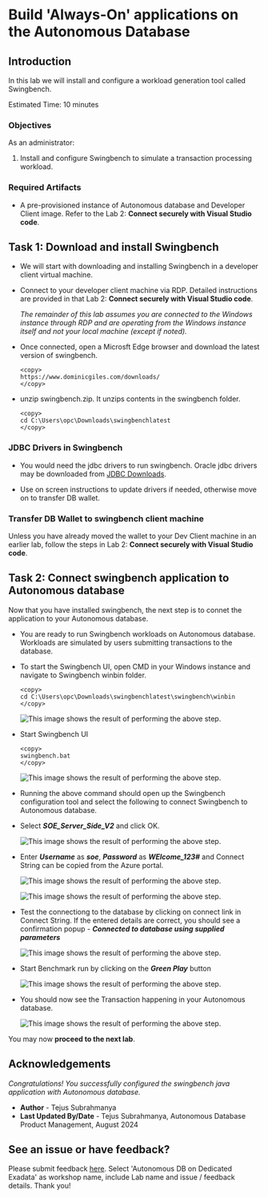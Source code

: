 # Build 'Always-On' applications on the Autonomous Database


## Introduction

In this lab we will install and configure a workload generation tool called Swingbench.

Estimated Time: 10 minutes

### Objectives

As an administrator:
1. Install and configure Swingbench to simulate a transaction processing workload.


### Required Artifacts

- A pre-provisioned instance of Autonomous database and Developer Client image. Refer to the Lab 2: **Connect securely with Visual Studio code**.

## Task 1: Download and install Swingbench

- We will start with downloading and installing Swingbench in a developer client virtual machine.

- Connect to your developer client machine via RDP. Detailed instructions are provided in that Lab 2: **Connect securely with Visual Studio code**.

    *The remainder of this lab assumes you are connected to the Windows instance through RDP  and are operating from the Windows instance itself and not your local machine (except if noted).*

- Once connected, open a Microsft Edge browser and download the latest version of swingbench.

    ````
    <copy>
    https://www.dominicgiles.com/downloads/
    </copy>
    ````

- unzip swingbench.zip. It unzips contents in the swingbench folder.

    ```
    <copy>
    cd C:\Users\opc\Downloads\swingbenchlatest
    </copy>
    ```

### JDBC Drivers in Swingbench
- You would need the jdbc drivers to run swingbench. Oracle jdbc drivers may be downloaded from [JDBC Downloads](https://www.oracle.com/java/technologies/downloads/#jdk22-windows).

- Use on screen instructions to update drivers if needed, otherwise move on to transfer DB wallet.

### Transfer DB Wallet to swingbench client machine
Unless you have already moved the wallet to your Dev Client machine in an earlier lab, follow the steps in Lab 2: **Connect securely with Visual Studio code**.


## Task 2: Connect swingbench application to Autonomous database

Now that you have installed swingbench, the next step is to connet the application to your Autonomous database.

- You are ready to run Swingbench workloads on Autonomous database. Workloads are simulated by users submitting transactions to the database.

- To start the Swingbench UI, open CMD in your Windows instance and navigate to Swingbench winbin folder.

    ```
    <copy>
    cd C:\Users\opc\Downloads\swingbenchlatest\swingbench\winbin
    </copy>
    ```

    ![This image shows the result of performing the above step.](./images/cmd.png " ")

- Start Swingbench UI
    ```
    <copy>
    swingbench.bat
    </copy>
    ```
    
    ![This image shows the result of performing the above step.](./images/swingbench.png " ")

- Running the above command should open up the Swingbench configuration tool and select the following to connect Swingbench to Autonomous database. 

- Select ***SOE_Server_Side_V2*** and click OK.

    ![This image shows the result of performing the above step.](./images/swingbench1.png " ")

- Enter ***Username*** as ***soe***, ***Password*** as ***WElcome_123#*** and Connect String can be copied from the Azure portal. 

    ![This image shows the result of performing the above step.](./images/swingbench2.png " ")

    ![This image shows the result of performing the above step.](./images/connectstring.png " ")

 - Test the connectiong to the database by clicking on connect link in Connect String. If the entered details are correct, you should see a confirmation popup - ***Connected to database using supplied parameters***

    ![This image shows the result of performing the above step.](./images/connect.png " ")

- Start Benchmark run by clicking on the ***Green Play*** button

    ![This image shows the result of performing the above step.](./images/start.png " ")

- You should now see the Transaction happening in your Autonomous database. 

    ![This image shows the result of performing the above step.](./images/start1.png " ")


You may now **proceed to the next lab**.

## Acknowledgements
*Congratulations! You successfully configured the swingbench java application with Autonomous database.*

- **Author** - Tejus Subrahmanya
- **Last Updated By/Date** - Tejus Subrahmanya, Autonomous Database Product Management, August 2024

## See an issue or have feedback?  
Please submit feedback [here](https://apexapps.oracle.com/pls/apex/f?p=133:1:::::P1_FEEDBACK:1).   Select 'Autonomous DB on Dedicated Exadata' as workshop name, include Lab name and issue / feedback details. Thank you!
